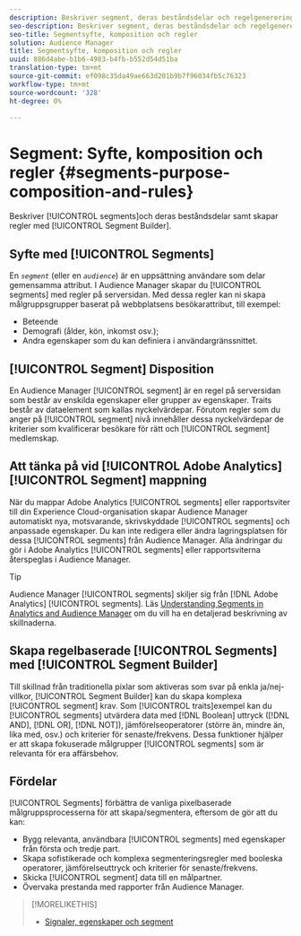 ```yaml
---
description: Beskriver segment, deras beståndsdelar och regelgenerering med Segment Builder.
seo-description: Beskriver segment, deras beståndsdelar och regelgenerering med Segment Builder.
seo-title: Segmentsyfte, komposition och regler
solution: Audience Manager
title: Segmentsyfte, komposition och regler
uuid: 886d4abe-b1b6-4983-b4fb-b552d54d51ba
translation-type: tm+mt
source-git-commit: ef098c35da49ae663d201b9b7f96034fb5c76323
workflow-type: tm+mt
source-wordcount: '328'
ht-degree: 0%

---
```



# Segment: Syfte, komposition och regler {#segments-purpose-composition-and-rules}

Beskriver [!UICONTROL segments]och deras beståndsdelar samt skapar regler med [!UICONTROL Segment Builder].

## Syfte med [!UICONTROL Segments]

En *`segment`* (eller en *`audience`*) är en uppsättning användare som delar gemensamma attribut. I Audience Manager skapar du [!UICONTROL segments] med regler på serversidan. Med dessa regler kan ni skapa målgruppsgrupper baserat på webbplatsens besökarattribut, till exempel:

* Beteende
* Demografi (ålder, kön, inkomst osv.);
* Andra egenskaper som du kan definiera i användargränssnittet.

## [!UICONTROL Segment] Disposition

En Audience Manager [!UICONTROL segment] är en regel på serversidan som består av enskilda egenskaper eller grupper av egenskaper. Traits består av dataelement som kallas nyckelvärdepar. Förutom regler som du anger på [!UICONTROL segment] nivå innehåller dessa nyckelvärdepar de kriterier som kvalificerar besökare för rätt och [!UICONTROL segment] medlemskap.

## Att tänka på vid [!UICONTROL Adobe Analytics][!UICONTROL Segment] mappning

När du mappar Adobe Analytics [!UICONTROL segments] eller rapportsviter till din Experience Cloud-organisation skapar Audience Manager automatiskt nya, motsvarande, skrivskyddade [!UICONTROL segments] och anpassade egenskaper. Du kan inte redigera eller ändra lagringsplatsen för dessa [!UICONTROL segments] från Audience Manager. Alla ändringar du gör i Adobe Analytics [!UICONTROL segments] eller rapportsviterna återspeglas i Audience Manager.

>[!TIP]
>
>Audience Manager [!UICONTROL segments] skiljer sig från [!DNL Adobe Analytics] [!UICONTROL segments]. Läs [Understanding Segments in Analytics and Audience Manager](https://docs.adobe.com/content/help/en/analytics/integration/audience-analytics/audience-analytics-workflow/aam-analytics-segments.html) om du vill ha en detaljerad beskrivning av skillnaderna.

## Skapa regelbaserade [!UICONTROL Segments] med [!UICONTROL Segment Builder]

Till skillnad från traditionella pixlar som aktiveras som svar på enkla ja/nej-villkor, [!UICONTROL Segment Builder] kan du skapa komplexa [!UICONTROL segment] krav. Som [!UICONTROL traits]exempel kan du [!UICONTROL segments] utvärdera data med [!DNL Boolean] uttryck ([!DNL AND], [!DNL OR], [!DNL NOT]), jämförelseoperatorer (större än, mindre än, lika med, osv.) och kriterier för senaste/frekvens. Dessa funktioner hjälper er att skapa fokuserade målgrupper [!UICONTROL segments] som är relevanta för era affärsbehov.

## Fördelar

[!UICONTROL Segments] förbättra de vanliga pixelbaserade målgruppsprocesserna för att skapa/segmentera, eftersom de gör att du kan:

* Bygg relevanta, användbara [!UICONTROL segments] med egenskaper från första och tredje part.
* Skapa sofistikerade och komplexa segmenteringsregler med booleska operatorer, jämförelseuttryck och kriterier för senaste/frekvens.
* Skicka [!UICONTROL segment] data till en målpartner.
* Övervaka prestanda med rapporter från Audience Manager.

>[!MORELIKETHIS]
>
>* [Signaler, egenskaper och segment](../../reference/signal-trait-segment.md)

